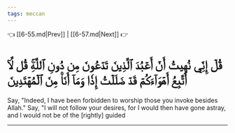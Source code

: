 ```yaml
---
tags: meccan
---
```


👈 [[6-55.md|Prev]] | [[6-57.md|Next]] 👉

# قُلۡ إِنِّي نُهِيتُ أَنۡ أَعۡبُدَ ٱلَّذِينَ تَدۡعُونَ مِن دُونِ ٱللَّهِۚ قُل لَّآ أَتَّبِعُ أَهۡوَآءَكُمۡ قَدۡ ضَلَلۡتُ إِذٗا وَمَآ أَنَا۠ مِنَ ٱلۡمُهۡتَدِينَ

Say, "Indeed, I have been forbidden to worship those you invoke besides Allah." Say, "I will not follow your desires, for I would then have gone astray, and I would not be of the [rightly] guided

---


